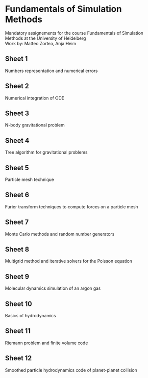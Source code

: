 # Fundamentals of Simulation Methods  
Mandatory assignements for the course Fundamentals of Simulation Methods at the University of Heidelberg  
Work by: Matteo Zortea, Anja Heim  
  
## Sheet 1  
Numbers representation and numerical errors  
  
## Sheet 2  
Numerical integration of ODE  
  
## Sheet 3  
N-body gravitational problem  
  
## Sheet 4  
Tree algorithm for gravitational problems  
  
## Sheet 5  
Particle mesh technique  
  
## Sheet 6  
Furier transform techniques to compute forces on a particle mesh  
  
## Sheet 7  
Monte Carlo methods and random number generators  
  
## Sheet 8  
Multigrid method and iterative solvers for the Poisson equation  
  
## Sheet 9  
Molecular dynamics simulation of an argon gas  
  
## Sheet 10  
Basics of hydrodynamics  
  
## Sheet 11  
Riemann problem and finite volume code  
  
## Sheet 12  
Smoothed particle hydrodynamics code of planet-planet collision  
